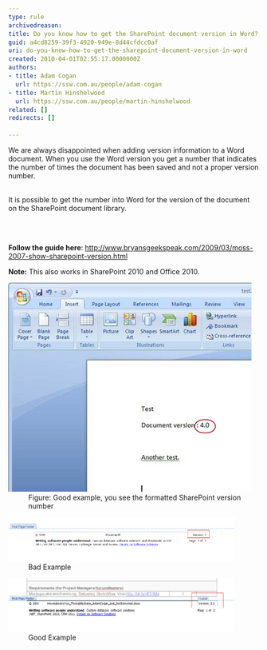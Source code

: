 ```yaml
---
type: rule
archivedreason: 
title: Do you know how to get the SharePoint document version in Word?
guid: a4cd8259-39f3-4920-949e-8d44cfdcc0af
uri: do-you-know-how-to-get-the-sharepoint-document-version-in-word
created: 2010-04-01T02:55:17.0000000Z
authors:
- title: Adam Cogan
  url: https://ssw.com.au/people/adam-cogan
- title: Martin Hinshelwood
  url: https://ssw.com.au/people/martin-hinshelwood
related: []
redirects: []

---
```



​We are always disappointed when adding version information to a Word document. When you use the Word version you get a number that indicates the number of times the document has been saved and not a proper version number.
<div><br>
It is possible to get the number into Word for the version of the document on the SharePoint document library.
</div>

<br><excerpt class='endintro'></excerpt><br>
<p>
   <strong>Follow the guide here</strong>: 
   <a href="http://www.bryansgeekspeak.com/2009/03/moss-2007-show-sharepoint-version.html" target="_blank">http://www.bryansgeekspeak.com/2009/03/moss-2007-show-sharepoint-version.html</a></p><p> 
   <strong>Note:</strong> This also works in SharePoint 2010 and Office 2010. </p>
<dl class="goodImage">
   <dt>
      <img src="VersionInWord.jpg" alt="" />
   </dt><dd>Figure: Good example, you see the formatted SharePoint version number </dd></dl><dl class="badImage"><dt>
      <img src="BadVersioning.png" alt="" style="width:90%;" />
   </dt><dd>Bad Example</dd></dl><dl class="goodImage"><dt>
      <img src="GoodVersioning.png" alt="" style="width:90%;" />
   </dt><dd>Good Example</dd></dl>


